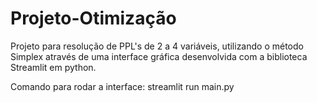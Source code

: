 # Projeto-Otimização

Projeto para resolução de PPL's de 2 a 4 variáveis, utilizando o método Simplex através de uma interface gráfica desenvolvida com a biblioteca Streamlit em python.

Comando para rodar a interface:
streamlit run main.py

